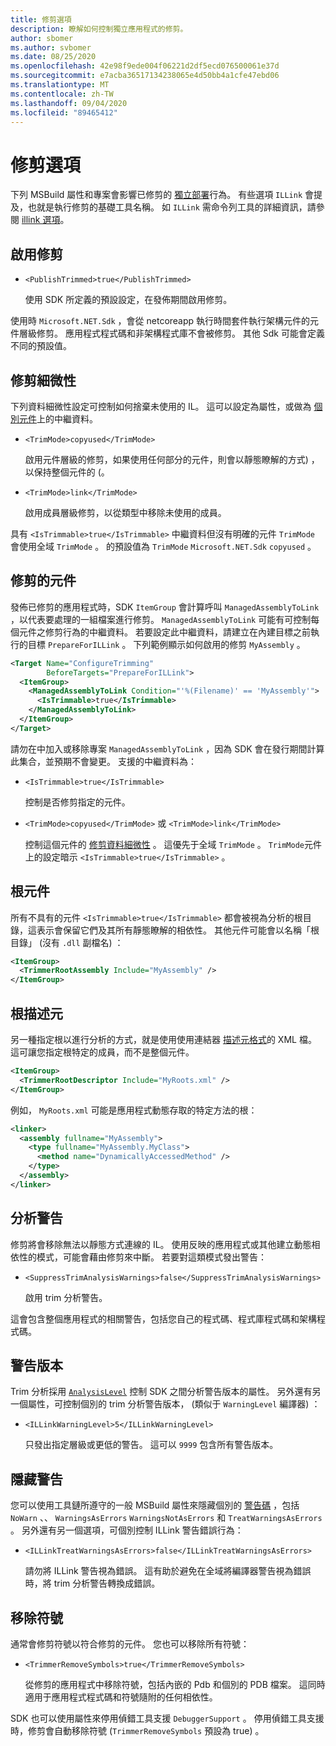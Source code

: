 ```yaml
---
title: 修剪選項
description: 瞭解如何控制獨立應用程式的修剪。
author: sbomer
ms.author: svbomer
ms.date: 08/25/2020
ms.openlocfilehash: 42e98f9ede004f06221d2df5ecd076500061e37d
ms.sourcegitcommit: e7acba36517134238065e4d50bb4a1cfe47ebd06
ms.translationtype: MT
ms.contentlocale: zh-TW
ms.lasthandoff: 09/04/2020
ms.locfileid: "89465412"
---
```

# <a name="trimming-options"></a>修剪選項

下列 MSBuild 屬性和專案會影響已修剪的 [獨立部署](trim-self-contained.md)行為。 有些選項 `ILLink` 會提及，也就是執行修剪的基礎工具名稱。 如 `ILLink` 需命令列工具的詳細資訊，請參閱 [illink 選項](https://github.com/mono/linker/blob/master/docs/illink-options.md)。

## <a name="enable-trimming"></a>啟用修剪

- `<PublishTrimmed>true</PublishTrimmed>`

   使用 SDK 所定義的預設設定，在發佈期間啟用修剪。

使用時 `Microsoft.NET.Sdk` ，會從 netcoreapp 執行時間套件執行架構元件的元件層級修剪。 應用程式程式碼和非架構程式庫不會被修剪。 其他 Sdk 可能會定義不同的預設值。

## <a name="trimming-granularity"></a>修剪細微性

下列資料細微性設定可控制如何捨棄未使用的 IL。 這可以設定為屬性，或做為 [個別元件](#trimmed-assemblies)上的中繼資料。

- `<TrimMode>copyused</TrimMode>`

   啟用元件層級的修剪，如果使用任何部分的元件，則會以靜態瞭解的方式) ，以保持整個元件的 (。

- `<TrimMode>link</TrimMode>`

    啟用成員層級修剪，以從類型中移除未使用的成員。

具有 `<IsTrimmable>true</IsTrimmable>` 中繼資料但沒有明確的元件 `TrimMode` 會使用全域 `TrimMode` 。 的預設值為 `TrimMode` `Microsoft.NET.Sdk` `copyused` 。

## <a name="trimmed-assemblies"></a>修剪的元件

發佈已修剪的應用程式時，SDK `ItemGroup` 會計算呼叫 `ManagedAssemblyToLink` ，以代表要處理的一組檔案進行修剪。 `ManagedAssemblyToLink` 可能有可控制每個元件之修剪行為的中繼資料。 若要設定此中繼資料，請建立在內建目標之前執行的目標 `PrepareForILLink` 。 下列範例顯示如何啟用的修剪 `MyAssembly` 。

```xml
<Target Name="ConfigureTrimming"
        BeforeTargets="PrepareForILLink">
  <ItemGroup>
    <ManagedAssemblyToLink Condition="'%(Filename)' == 'MyAssembly'">
      <IsTrimmable>true</IsTrimmable>
    </ManagedAssemblyToLink>
  </ItemGroup>
</Target>
```

請勿在中加入或移除專案 `ManagedAssemblyToLink` ，因為 SDK 會在發行期間計算此集合，並預期不會變更。 支援的中繼資料為：

- `<IsTrimmable>true</IsTrimmable>`

  控制是否修剪指定的元件。

- `<TrimMode>copyused</TrimMode>` 或 `<TrimMode>link</TrimMode>`

  控制這個元件的 [修剪資料細微性](#trimming-granularity) 。 這優先于全域 `TrimMode` 。 `TrimMode`元件上的設定暗示 `<IsTrimmable>true</IsTrimmable>` 。

## <a name="root-assemblies"></a>根元件

所有不具有的元件 `<IsTrimmable>true</IsTrimmable>` 都會被視為分析的根目錄，這表示會保留它們及其所有靜態瞭解的相依性。 其他元件可能會以名稱「根目錄」 (沒有 `.dll` 副檔名) ：

```xml
<ItemGroup>
  <TrimmerRootAssembly Include="MyAssembly" />
</ItemGroup>
```

## <a name="root-descriptors"></a>根描述元

另一種指定根以進行分析的方式，就是使用使用連結器 [描述元格式](https://github.com/mono/linker/blob/master/docs/data-formats.md#descriptor-format)的 XML 檔。 這可讓您指定根特定的成員，而不是整個元件。

```xml
<ItemGroup>
  <TrimmerRootDescriptor Include="MyRoots.xml" />
</ItemGroup>
```

例如， `MyRoots.xml` 可能是應用程式動態存取的特定方法的根：

```xml
<linker>
  <assembly fullname="MyAssembly">
    <type fullname="MyAssembly.MyClass">
      <method name="DynamicallyAccessedMethod" />
    </type>
  </assembly>
</linker>
```

## <a name="analysis-warnings"></a>分析警告

修剪將會移除無法以靜態方式連線的 IL。 使用反映的應用程式或其他建立動態相依性的模式，可能會藉由修剪來中斷。 若要對這類模式發出警告：

- `<SuppressTrimAnalysisWarnings>false</SuppressTrimAnalysisWarnings>`

    啟用 trim 分析警告。

這會包含整個應用程式的相關警告，包括您自己的程式碼、程式庫程式碼和架構程式碼。

## <a name="warning-versions"></a>警告版本

Trim 分析採用 [`AnalysisLevel`](../project-sdk/msbuild-props.md#analysislevel) 控制 SDK 之間分析警告版本的屬性。 另外還有另一個屬性，可控制個別的 trim 分析警告版本， (類似于 `WarningLevel` 編譯器) ：

- `<ILLinkWarningLevel>5</ILLinkWarningLevel>`

    只發出指定層級或更低的警告。 這可以 `9999` 包含所有警告版本。

## <a name="suppressing-warnings"></a>隱藏警告

您可以使用工具鏈所遵守的一般 MSBuild 屬性來隱藏個別的 [警告碼](https://github.com/mono/linker/blob/master/docs/error-codes.md#warning-codes) ，包括 `NoWarn` 、、 `WarningsAsErrors` `WarningsNotAsErrors` 和 `TreatWarningsAsErrors` 。 另外還有另一個選項，可個別控制 ILLink 警告錯誤行為：

- `<ILLinkTreatWarningsAsErrors>false</ILLinkTreatWarningsAsErrors>`

    請勿將 ILLink 警告視為錯誤。 這有助於避免在全域將編譯器警告視為錯誤時，將 trim 分析警告轉換成錯誤。

## <a name="removing-symbols"></a>移除符號

通常會修剪符號以符合修剪的元件。 您也可以移除所有符號：

- `<TrimmerRemoveSymbols>true</TrimmerRemoveSymbols>`

    從修剪的應用程式中移除符號，包括內嵌的 Pdb 和個別的 PDB 檔案。 這同時適用于應用程式程式碼和符號隨附的任何相依性。

SDK 也可以使用屬性來停用偵錯工具支援 `DebuggerSupport` 。 停用偵錯工具支援時，修剪會自動移除符號 (`TrimmerRemoveSymbols` 預設為 true) 。
